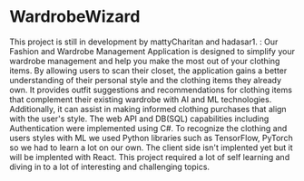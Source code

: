 # WardrobeWizard
This project is still in development by mattyCharitan and hadasar1.
:
Our Fashion and Wardrobe Management Application is designed to simplify your wardrobe management and help you make the most out of your clothing items.
By allowing users to scan their closet, the application gains a better understanding of their personal style and the clothing items they already own.
It provides outfit suggestions and recommendations for clothing items that complement their existing wardrobe with AI and ML technologies. 
Additionally, it can assist in making informed clothing purchases that align with the user's style.
The web API and DB(SQL) capabilities including Authentication were implemented using C#.
To recognize the clothing and users styles with ML we used Python libraries such as TensorFlow, PyTorch so we had to learn a lot on our own.
The client side isn't implented yet but it will be implented with React.
This project required a lot of self learning and diving in to a lot of interesting and challenging topics.
